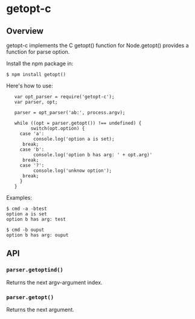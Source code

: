 getopt-c
============

Overview
-----

getopt-c implements the C getopt() function for Node.getopt() provides a function for parse option.

Install the npm package in:

	$ npm install getopt()

Here's how to use:

       var opt_parser = require('getopt-c');
       var parser, opt;

       parser = opt_parser('ab:', process.argv);

       while ((opt = parser.getopt()) !== undefined) {
       	     switch(opt.option) {
	     case 'a':
	     	  console.log('option a is set);
		  break;
	     case 'b':
	     	  console.log('option b has arg: ' + opt.arg)'
		  break;
	     case '?':
	     	  console.log('unknow option');
		  break;
	     }
       }

Examples:

	$ cmd -a -btest
	option a is set
	option b has arg: test

	$ cmd -b ouput
	option b has arg: ouput

API
---

### `parser.getoptind()`

Returns the next argv-argument index.

### `parser.getopt()`

Returns the next argument.
